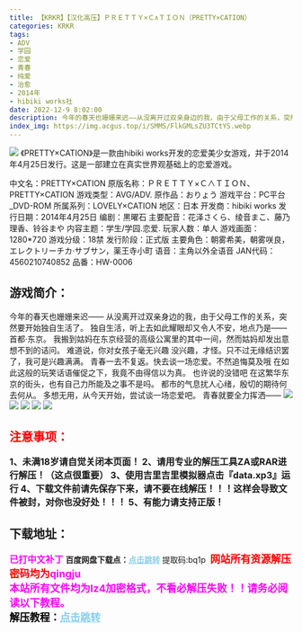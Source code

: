 ```yaml
---
title: 【KRKR】【汉化高压】ＰＲＥＴＴＹ×Ｃ∧ＴＩＯＮ（PRETTY×CATION）
categories: KRKR
tags:
- ADV
- 学园
- 恋爱
- 青春
- 纯爱
- 治愈
- 2014年
- hibiki works社
date: 2022-12-9 8:02:00
description: 今年的春天也姗姗来迟——从没离开过双亲身边的我，由于父母工作的关系，突然要开始独自生活了。独自生活，听上去如此耀眼却又令人不安，地点乃是——首都·东京。我搬到姑妈在东京经营的高级公寓里的其中一间，然而姑妈却发出意想不到的诘问。难道说，你对女孩子毫无兴趣
index_img: https://img.acgus.top/i/SMMS/FlkGMLsZU3TCtYS.webp
---
```

![](https://img.acgus.top/i/SMMS/FlkGMLsZU3TCtYS.webp)
《PRETTY×CATION》是一款由hibiki works开发的恋爱美少女游戏，并于2014年4月25日发行。这是一部建立在真实世界观基础上的恋爱游戏。

中文名：PRETTY×CATION
原版名称：ＰＲＥＴＴＹ×Ｃ∧ＴＩＯＮ、PRETTY×CATION
游戏类型：AVG/ADV.
原作品：おりょう
游戏平台：PC平台_DVD-ROM
所属系列：LOVELY×CATION
地区：日本
开发商：hibiki works
发行日期：2014年4月25日
编剧：黒曜石
主要配音：花泽さくら、绫音まこ、藤乃理香、铃谷まや
内容主题：学生/学园.恋爱.
玩家人数：单人
游戏画面：1280*720
游戏分级：18禁
发行阶段：正式版
主要角色：朝雾希美，朝雾咲良，エレクトリーチカ·サブサン，薬王寺小町
语音：主角以外全语音
JAN代码：4560210740852
品番：HW-0006

## 游戏简介：
今年的春天也姗姗来迟——
从没离开过双亲身边的我，由于父母工作的关系，突然要开始独自生活了。
独自生活，听上去如此耀眼却又令人不安，地点乃是——首都·东京。
我搬到姑妈在东京经营的高级公寓里的其中一间，然而姑妈却发出意想不到的诘问。
难道说，你对女孩子毫无兴趣
没兴趣，才怪。只不过无缘结识罢了，我可是兴趣满满。
青春一去不复返。快去谈一场恋爱。不然追悔莫及哦
在如此这般的玩笑话语催促之下，我竟不由得信以为真。
也许说的没错吧
在这繁华东京的街头，也有自己力所能及之事不是吗。
都市的气息扰人心绪，殷切的期待何去何从。
多想无用，从今天开始，尝试谈一场恋爱吧。
青春就要全力挥洒——
![](https://img.acgus.top/i/SMMS/z8HYFeQ7aNVU12r.webp)
![](https://img.acgus.top/i/SMMS/DPnWbIEOLqzc4FJ.webp)
![](https://img.acgus.top/i/SMMS/kENsyDP9m3l4Yvj.webp)
![](https://img.acgus.top/i/SMMS/jYgleI9tVD134xb.webp)
![](https://img.acgus.top/i/SMMS/yreRIYcHf867F9P.webp)




## <font color=#FF0000 >注意事项：</font>
<font size=3><b>1、未满18岁请自觉关闭本页面！
2、请用专业的解压工具ZA或RAR进行解压！（这点很重要）
3、使用吉里吉里模拟器点击『data.xp3』运行
4、下载文件前请先保存下来，请不要在线解压！！！这样会导致文件被封，对你也没好处！！！
5、有能力请支持正版！</b></font>

## 下载地址：
<font color=#FF00FF size=3><b>已打中文补丁</b></font>
<b>百度网盘下载点：</b><a href="https://pan.baidu.com/s/1g4NOSixyEDmqzN6ilH2M-Q?pwd=bq1p" style="color: #87CEEB;"><b>点击跳转</b></a> 提取码:bq1p
<a style="padding: 0" href="https://post.qingju.org/AD/"><img style="max-width:100%" src="https://img.acgus.top/i/2024/07/478f689b8021d8d499ab43d21acf137a.gif" alt=""></a>
<b><font color=#FF0000 size=4>网站所有资源解压密码均为</b></font><b><font color=#FF00FF size=4>qingju</font><font color=#FF0000 ></font></b><br><b><font color=#FF00FF size=4>本站所有文件均为lz4加密格式，不看必解压失败！！请务必阅读以下教程。</b></font><br><b><font color=#000 size=4>解压教程：</b><a href="https://post.qingju.org/tutorial/000/" style="color: #87CEEB;"><b>点击跳转</b></a>